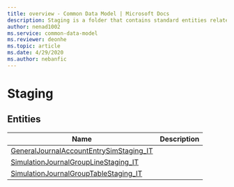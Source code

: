 ```yaml
---
title: overview - Common Data Model | Microsoft Docs
description: Staging is a folder that contains standard entities related to the Common Data Model.
author: nenad1002
ms.service: common-data-model
ms.reviewer: deonhe
ms.topic: article
ms.date: 4/29/2020
ms.author: nebanfic
---
```


# Staging


## Entities

|Name|Description|
|---|---|
|[GeneralJournalAccountEntrySimStaging_IT](GeneralJournalAccountEntrySimStaging_IT.md)||
|[SimulationJournalGroupLineStaging_IT](SimulationJournalGroupLineStaging_IT.md)||
|[SimulationJournalGroupTableStaging_IT](SimulationJournalGroupTableStaging_IT.md)||
